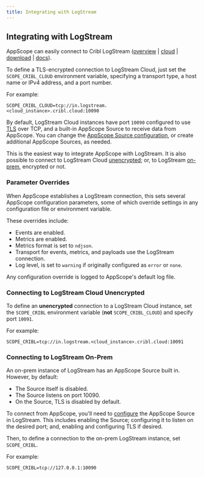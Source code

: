 ```yaml
---
title: Integrating with LogStream
---
```


## Integrating with LogStream

AppScope can easily connect to Cribl LogStream ([overview](https://cribl.io/product/) | [cloud](https://cribl.cloud/) | [download](https://cribl.io/download/) | [docs](https://docs.cribl.io/docs/welcome)).

To define a TLS-encrypted connection to LogStream Cloud, just set the `SCOPE_CRIBL_CLOUD` environment variable, specifying a transport type, a host name or IPv4 address, and a port number. 

For example:

```
SCOPE_CRIBL_CLOUD=tcp://in.logstream.<cloud_instance>.cribl.cloud:10090
```
By default, LogStream Cloud instances have port `10090` configured to use [TLS](/docs/tls) over TCP, and a built-in AppScope Source to receive data from AppScope. You can change the [AppScope Source configuration](https://docs.cribl.io/docs/sources-appscope), or create additional AppScope Sources, as needed.

This is the easiest way to integrate AppScope with LogStream. It is also possible to connect to LogStream Cloud [unencrypted](#cloud-unencrypted); or, to LogStream [on-prem](#on-prem), encrypted or not.

### Parameter Overrides

When AppScope establishes a LogStream connection, this sets several AppScope configuration parameters, some of which override settings in any configuration file or environment variable.

These overrides include: 

- Events are enabled.
- Metrics are enabled.
- Metrics format is set to `ndjson`.
- Transport for events, metrics, and payloads use the LogStream connection.
- Log level, is set to `warning` if originally configured as `error` or `none`.

Any configuration override is logged to AppScope's default log file. 

<span id="cloud-unencrypted"> </span>

### Connecting to LogStream Cloud Unencrypted 

To define an **unencrypted** connection to a LogStream Cloud instance, set the `SCOPE_CRIBL` environment variable (**not** `SCOPE_CRIBL_CLOUD`) and specify port `10091`.

For example:

```
SCOPE_CRIBL=tcp://in.logstream.<cloud_instance>.cribl.cloud:10091
```

<span id="on-prem"> </span>

### Connecting to LogStream On-Prem 

An on-prem instance of LogStream has an AppScope Source built in. However, by default: 

- The Source itself is disabled. 
- The Source listens on port 10090.
- On the Source, TLS is disabled by default.

To connect from AppScope, you'll need to [configure](https://docs.cribl.io/logstream/sources-appscope) the AppScope Source in LogStream. This includes
enabling the Source; configuring it to listen on the desired port; and, enabling and configuring TLS if desired.

Then, to define a connection to the on-prem LogStream instance, set `SCOPE_CRIBL`.  

For example:

```
SCOPE_CRIBL=tcp://127.0.0.1:10090
```
